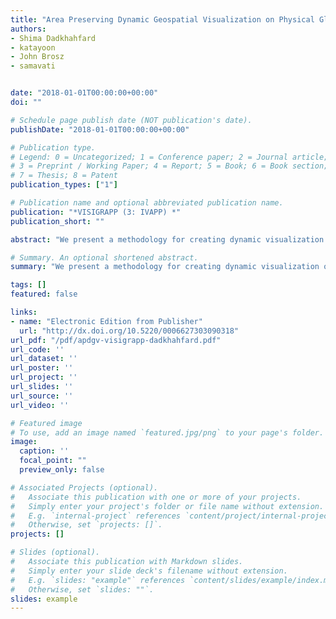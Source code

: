 ```yaml
---
title: "Area Preserving Dynamic Geospatial Visualization on Physical Globe."
authors:
- Shima Dadkhahfard
- katayoon
- John Brosz
- samavati


date: "2018-01-01T00:00:00+00:00"
doi: ""

# Schedule page publish date (NOT publication's date).
publishDate: "2018-01-01T00:00:00+00:00"

# Publication type.
# Legend: 0 = Uncategorized; 1 = Conference paper; 2 = Journal article;
# 3 = Preprint / Working Paper; 4 = Report; 5 = Book; 6 = Book section;
# 7 = Thesis; 8 = Patent
publication_types: ["1"]

# Publication name and optional abbreviated publication name.
publication: "*VISIGRAPP (3: IVAPP) *"
publication_short: ""

abstract: "We present a methodology for creating dynamic visualization of geospatial data on physical globe. To achieve this goal, we use a piecewise curved-display and multi-projector setup. The curved-display is a physical representation of the globe and provides closer approximation of the Earth and reduce distortions. In our method, we use a Discrete Grid Global System (DGGS) for discretizing the Earth to hierarchical cells in different resolutions. This DGGS employs an area preserving projection for on the fly integration of geospatial datasets. There is a one-to-one correspondence between pieces of our curved-display and DGGS cells in a specific resolution. We use 3D printing technology for fabricating of each piece of the display. For controlling the projection, we developed software that takes data from DGGS, warp it and then feeds it to the projectors. The fabrication of the cells and the generation of projection feed follow the same structure of DGGS. We demonstrate the flexibility of our construction with several example setups and apply them to visualize multiple datasets, including time-varying geospatial data."

# Summary. An optional shortened abstract.
summary: "We present a methodology for creating dynamic visualization of geospatial data on physical globe. To achieve this goal, we use a piecewise curved-display and multi-projector setup. The curved-display is a physical representation of the globe and provides closer approximation of the Earth and reduce distortions. In our method, we use a Discrete Grid Global System (DGGS) for discretizing the Earth to hierarchical cells in different resolutions. This DGGS employs an area preserving projection for o..."

tags: []
featured: false

links:
- name: "Electronic Edition from Publisher"
  url: "http://dx.doi.org/10.5220/0006627303090318"
url_pdf: "/pdf/apdgv-visigrapp-dadkhahfard.pdf"
url_code: ''
url_dataset: ''
url_poster: ''
url_project: ''
url_slides: ''
url_source: ''
url_video: ''

# Featured image
# To use, add an image named `featured.jpg/png` to your page's folder. 
image:
  caption: ''
  focal_point: ""
  preview_only: false

# Associated Projects (optional).
#   Associate this publication with one or more of your projects.
#   Simply enter your project's folder or file name without extension.
#   E.g. `internal-project` references `content/project/internal-project/index.md`.
#   Otherwise, set `projects: []`.
projects: []

# Slides (optional).
#   Associate this publication with Markdown slides.
#   Simply enter your slide deck's filename without extension.
#   E.g. `slides: "example"` references `content/slides/example/index.md`.
#   Otherwise, set `slides: ""`.
slides: example
---
```

